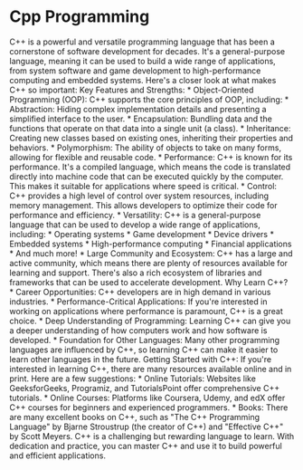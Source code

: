 <h1>Cpp Programming</h1>
C++ is a powerful and versatile programming language that has been a cornerstone of software development for decades. It's a general-purpose language, meaning it can be used to build a wide range of applications, from system software and game development to high-performance computing and embedded systems.
Here's a closer look at what makes C++ so important:
Key Features and Strengths:
 * Object-Oriented Programming (OOP): C++ supports the core principles of OOP, including:
   * Abstraction: Hiding complex implementation details and presenting a simplified interface to the user.
   * Encapsulation: Bundling data and the functions that operate on that data into a single unit (a class).
   * Inheritance: Creating new classes based on existing ones, inheriting their properties and behaviors.
   * Polymorphism: The ability of objects to take on many forms, allowing for flexible and reusable code.
 * Performance: C++ is known for its performance. It's a compiled language, which means the code is translated directly into machine code that can be executed quickly by the computer. This makes it suitable for applications where speed is critical.
 * Control: C++ provides a high level of control over system resources, including memory management. This allows developers to optimize their code for performance and efficiency.
 * Versatility: C++ is a general-purpose language that can be used to develop a wide range of applications, including:
   * Operating systems
   * Game development
   * Device drivers
   * Embedded systems
   * High-performance computing
   * Financial applications
   * And much more!
 * Large Community and Ecosystem: C++ has a large and active community, which means there are plenty of resources available for learning and support. There's also a rich ecosystem of libraries and frameworks that can be used to accelerate development.
Why Learn C++?
 * Career Opportunities: C++ developers are in high demand in various industries.
 * Performance-Critical Applications: If you're interested in working on applications where performance is paramount, C++ is a great choice.
 * Deep Understanding of Programming: Learning C++ can give you a deeper understanding of how computers work and how software is developed.
 * Foundation for Other Languages: Many other programming languages are influenced by C++, so learning C++ can make it easier to learn other languages in the future.
Getting Started with C++:
If you're interested in learning C++, there are many resources available online and in print. Here are a few suggestions:
 * Online Tutorials: Websites like GeeksforGeeks, Programiz, and TutorialsPoint offer comprehensive C++ tutorials.
 * Online Courses: Platforms like Coursera, Udemy, and edX offer C++ courses for beginners and experienced programmers.
 * Books: There are many excellent books on C++, such as "The C++ Programming Language" by Bjarne Stroustrup (the creator of C++) and "Effective C++" by Scott Meyers.
C++ is a challenging but rewarding language to learn. With dedication and practice, you can master C++ and use it to build powerful and efficient applications.
